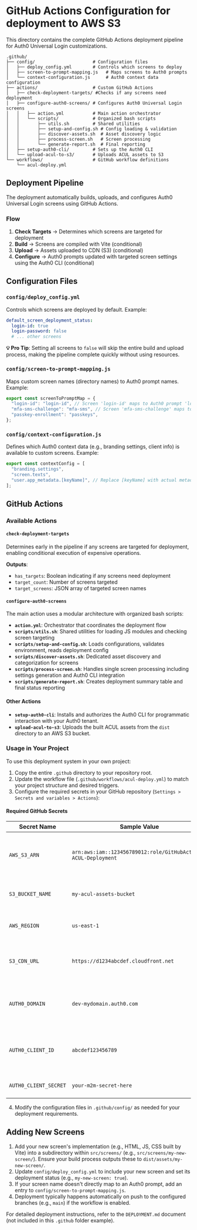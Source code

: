 # GitHub Actions Configuration for deployment to AWS S3

This directory contains the complete GitHub Actions deployment pipeline for Auth0 Universal Login customizations.

```
.github/
├── config/                      # Configuration files
│   ├── deploy_config.yml        # Controls which screens to deploy
│   ├── screen-to-prompt-mapping.js   # Maps screens to Auth0 prompts
│   └── context-configuration.js      # Auth0 context data configuration
├── actions/                     # Custom GitHub Actions
│   ├── check-deployment-targets/ #Checks if any screens need deployment
│   ├── configure-auth0-screens/ # Configures Auth0 Universal Login screens
│   │   ├── action.yml           # Main action orchestrator
│   │   └── scripts/             # Organized bash scripts
│   │       ├── utils.sh         # Shared utilities
│   │       ├── setup-and-config.sh # Config loading & validation
│   │       ├── discover-assets.sh  # Asset discovery logic
│   │       ├── process-screen.sh   # Screen processing
│   │       └── generate-report.sh  # Final reporting
│   ├── setup-auth0-cli/         # Sets up the Auth0 CLI
│   └── upload-acul-to-s3/       # Uploads ACUL assets to S3
└── workflows/                   # GitHub workflow definitions
    └── acul-deploy.yml
```

## Deployment Pipeline

The deployment automatically builds, uploads, and configures Auth0 Universal Login screens using GitHub Actions.

### Flow

1. **Check Targets** → Determines which screens are targeted for deployment
2. **Build** → Screens are compiled with Vite (conditional)
3. **Upload** → Assets uploaded to CDN (S3) (conditional)
4. **Configure** → Auth0 prompts updated with targeted screen settings using the Auth0 CLI (conditional)

## Configuration Files

### `config/deploy_config.yml`

Controls which screens are deployed by default. Example:

```yaml
default_screen_deployment_status:
  login-id: true
  login-password: false
  # ... other screens
```

**💡 Pro Tip**: Setting all screens to `false` will skip the entire build and upload process, making the pipeline complete quickly without using resources.

### `config/screen-to-prompt-mapping.js`

Maps custom screen names (directory names) to Auth0 prompt names. Example:

```javascript
export const screenToPromptMap = {
  "login-id": "login-id", // Screen 'login-id' maps to Auth0 prompt 'login-id'
  "mfa-sms-challenge": "mfa-sms", // Screen 'mfa-sms-challenge' maps to 'mfa-sms'
  "passkey-enrollment": "passkeys",
};
```

### `config/context-configuration.js`

Defines which Auth0 context data (e.g., branding settings, client info) is available to custom screens. Example:

```javascript
export const contextConfig = [
  "branding.settings",
  "screen.texts",
  "user.app_metadata.[keyName]", // Replace [keyName] with actual metadata key
];
```

## GitHub Actions

### Available Actions

#### `check-deployment-targets`

Determines early in the pipeline if any screens are targeted for deployment, enabling conditional execution of expensive operations.

**Outputs**:

- `has_targets`: Boolean indicating if any screens need deployment
- `target_count`: Number of screens targeted
- `target_screens`: JSON array of targeted screen names

#### `configure-auth0-screens`

The main action uses a modular architecture with organized bash scripts:

- **`action.yml`**: Orchestrator that coordinates the deployment flow
- **`scripts/utils.sh`**: Shared utilities for loading JS modules and checking screen targeting
- **`scripts/setup-and-config.sh`**: Loads configurations, validates environment, reads deployment config
- **`scripts/discover-assets.sh`**: Dedicated asset discovery and categorization for screens
- **`scripts/process-screen.sh`**: Handles single screen processing including settings generation and Auth0 CLI integration
- **`scripts/generate-report.sh`**: Creates deployment summary table and final status reporting

#### Other Actions

- **`setup-auth0-cli`**: Installs and authorizes the Auth0 CLI for programmatic interaction with your Auth0 tenant.
- **`upload-acul-to-s3`**: Uploads the built ACUL assets from the `dist` directory to an AWS S3 bucket.

### Usage in Your Project

To use this deployment system in your own project:

1.  Copy the entire `.github` directory to your repository root.
2.  Update the workflow file (`.github/workflows/acul-deploy.yml`) to match your project structure and desired triggers.
3.  Configure the required secrets in your GitHub repository (`Settings > Secrets and variables > Actions`):

#### Required GitHub Secrets

| Secret Name           | Sample Value                                                   | Description                                            |
| --------------------- | -------------------------------------------------------------- | ------------------------------------------------------ |
| `AWS_S3_ARN`          | `arn:aws:iam::123456789012:role/GitHubActions-ACUL-Deployment` | ARN of IAM role for GitHub Actions OIDC with S3 access |
| `S3_BUCKET_NAME`      | `my-acul-assets-bucket`                                        | Your S3 bucket name for hosting assets                 |
| `AWS_REGION`          | `us-east-1`                                                    | AWS region where your S3 bucket is located             |
| `S3_CDN_URL`          | `https://d1234abcdef.cloudfront.net`                           | CloudFront or S3 public URL (no trailing slash)        |
| `AUTH0_DOMAIN`        | `dev-mydomain.auth0.com`                                       | Your Auth0 domain (must have custom domain set up)     |
| `AUTH0_CLIENT_ID`     | `abcdef123456789`                                              | M2M application client ID for Auth0 Management API     |
| `AUTH0_CLIENT_SECRET` | `your-m2m-secret-here`                                         | M2M application client secret                          |

4.  Modify the configuration files in `.github/config/` as needed for your deployment requirements.

## Adding New Screens

1.  Add your new screen's implementation (e.g., HTML, JS, CSS built by Vite) into a subdirectory within `src/screens/` (e.g., `src/screens/my-new-screen/`). Ensure your build process outputs these to `dist/assets/my-new-screen/`.
2.  Update `config/deploy_config.yml` to include your new screen and set its deployment status (e.g., `my-new-screen: true`).
3.  If your screen name doesn't directly map to an Auth0 prompt, add an entry to `config/screen-to-prompt-mapping.js`.
4.  Deployment typically happens automatically on push to the configured branches (e.g., `main`) if the workflow is enabled.

For detailed deployment instructions, refer to the `DEPLOYMENT.md` document (not included in this `.github` folder example).
